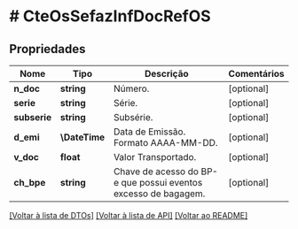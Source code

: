 # # CteOsSefazInfDocRefOS

## Propriedades

Nome | Tipo | Descrição | Comentários
------------ | ------------- | ------------- | -------------
**n_doc** | **string** | Número. | [optional]
**serie** | **string** | Série. | [optional]
**subserie** | **string** | Subsérie. | [optional]
**d_emi** | **\DateTime** | Data de Emissão.  Formato AAAA-MM-DD. | [optional]
**v_doc** | **float** | Valor Transportado. | [optional]
**ch_bpe** | **string** | Chave de acesso do BP-e que possui eventos excesso de bagagem. | [optional]

[[Voltar à lista de DTOs]](../../README.md#models) [[Voltar à lista de API]](../../README.md#endpoints) [[Voltar ao README]](../../README.md)
